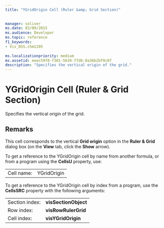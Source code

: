 ```yaml
---
title: "YGridOrigin Cell (Ruler &amp; Grid Section)"
 
 
manager: soliver
ms.date: 03/09/2015
ms.audience: Developer
ms.topic: reference
f1_keywords:
- Vis_DSS.chm1205
 
ms.localizationpriority: medium
ms.assetid: eeec59f8-f301-5639-ffd6-8a36b2bf9c8f
description: "Specifies the vertical origin of the grid."
---
```


# YGridOrigin Cell (Ruler &amp; Grid Section)

Specifies the vertical origin of the grid.
  
## Remarks

This cell corresponds to the vertical **Grid origin** option in the **Ruler &amp; Grid** dialog box (on the **View** tab, click the **Show** arrow). 
  
To get a reference to the YGridOrigin cell by name from another formula, or from a program using the **CellsU** property, use: 
  
|||
|:-----|:-----|
|Cell name:  <br/> |YGridOrigin  <br/> |
   
To get a reference to the YGridOrigin cell by index from a program, use the **CellsSRC** property with the following arguments: 
  
|||
|:-----|:-----|
|Section index:  <br/> |**visSectionObject** <br/> |
|Row index:  <br/> |**visRowRulerGrid** <br/> |
|Cell index:  <br/> |**visYGridOrigin** <br/> |
   

